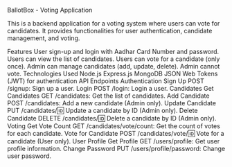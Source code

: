 BallotBox - Voting Application

This is a backend application for a voting system where users can vote for candidates. It provides functionalities for user authentication, candidate management, and voting.

Features
User sign-up and login with Aadhar Card Number and password.
Users can view the list of candidates.
Users can vote for a candidate (only once).
Admin can manage candidates (add, update, delete).
Admin cannot vote.
Technologies Used
Node.js
Express.js
MongoDB
JSON Web Tokens (JWT) for authentication
API Endpoints
Authentication
Sign Up
POST /signup: Sign up a user.
Login
POST /login: Login a user.
Candidates
Get Candidates
GET /candidates: Get the list of candidates.
Add Candidate
POST /candidates: Add a new candidate (Admin only).
Update Candidate
PUT /candidates/:id: Update a candidate by ID (Admin only).
Delete Candidate
DELETE /candidates/:id: Delete a candidate by ID (Admin only).
Voting
Get Vote Count
GET /candidates/vote/count: Get the count of votes for each candidate.
Vote for Candidate
POST /candidates/vote/:id: Vote for a candidate (User only).
User Profile
Get Profile
GET /users/profile: Get user profile information.
Change Password
PUT /users/profile/password: Change user password.